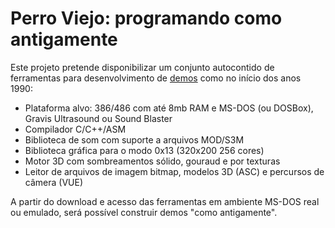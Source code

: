 # Perro Viejo: programando como antigamente
Este projeto pretende disponibilizar um conjunto autocontido de ferramentas para desenvolvimento de [demos](https://en.wikipedia.org/wiki/Demoscene) como no início dos anos 1990:

* Plataforma alvo: 386/486 com até 8mb RAM e MS-DOS (ou DOSBox), Gravis Ultrasound ou Sound Blaster
* Compilador C/C++/ASM
* Biblioteca de som com suporte a arquivos MOD/S3M
* Biblioteca gráfica para o modo 0x13 (320x200 256 cores)
* Motor 3D com sombreamentos sólido, gouraud e por texturas
* Leitor de arquivos de imagem bitmap, modelos 3D (ASC) e percursos de câmera (VUE)

A partir do download e acesso das ferramentas em ambiente MS-DOS real ou emulado, será possível construir demos "como antigamente".
